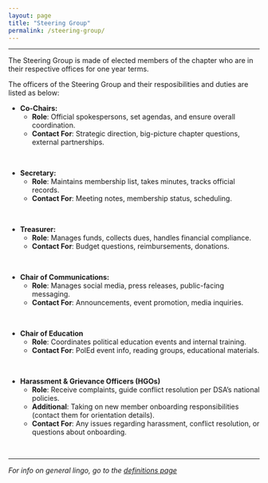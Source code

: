 ```yaml
---
layout: page
title: "Steering Group"
permalink: /steering-group/
---
```

---
The Steering Group is made of elected members of the chapter who are in their respective offices for one year terms.
<br>

The officers of the Steering Group and their resposibilities and duties are listed as below: 

* **Co-Chairs:** 
  - **Role**: Official spokespersons, set agendas, and ensure overall coordination.
  - **Contact For**: Strategic direction, big-picture chapter questions, external partnerships.
<br>

* **Secretary:** 
  - **Role**: Maintains membership list, takes minutes, tracks official records.
  - **Contact For**: Meeting notes, membership status, scheduling.
<br>

* **Treasurer:** 
  - **Role**: Manages funds, collects dues, handles financial compliance.
  - **Contact For**: Budget questions, reimbursements, donations.
<br>

* **Chair of Communications:** 
  - **Role**: Manages social media, press releases, public-facing messaging.
  - **Contact For**: Announcements, event promotion, media inquiries.
<br>

* **Chair of Education**
  - **Role**: Coordinates political education events and internal training.
  - **Contact For**: PolEd event info, reading groups, educational materials.
<br>

* **Harassment & Grievance Officers (HGOs)**
  - **Role**:  Receive complaints, guide conflict resolution per DSA’s national policies.
  - **Additional**: Taking on new member onboarding responsibilities (contact them for orientation details).
  - **Contact For**: Any issues regarding harassment, conflict resolution, or questions about onboarding.
<br>

---

*For info on general lingo, go to the [definitions page](/definitions/)*
